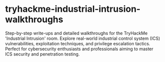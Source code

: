 # tryhackme-industrial-intrusion-walkthroughs
Step-by-step write-ups and detailed walkthroughs for the TryHackMe 'Industrial Intrusion' room. Explore real-world industrial control system (ICS) vulnerabilities, exploitation techniques, and privilege escalation tactics. Perfect for cybersecurity enthusiasts and professionals aiming to master ICS security and penetration testing.
